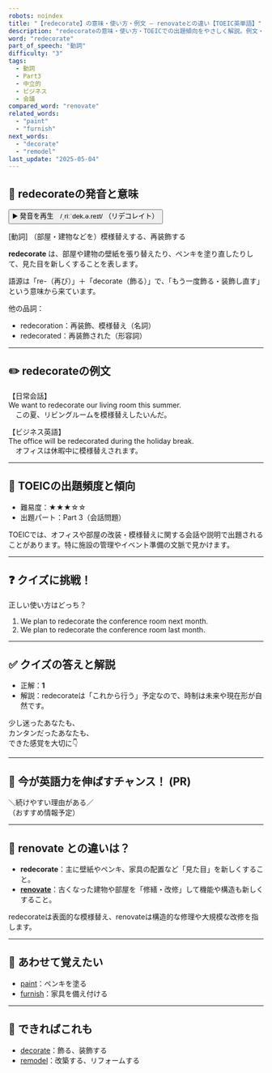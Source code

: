 ```yaml
---
robots: noindex
title: "【redecorate】の意味・使い方・例文 ― renovateとの違い【TOEIC英単語】"
description: "redecorateの意味・使い方・TOEICでの出題傾向をやさしく解説。例文・クイズ付きでrenovateとの違いもわかりやすく学べます。"
word: "redecorate"
part_of_speech: "動詞"
difficulty: "3"
tags:
  - 動詞
  - Part3
  - 中立的
  - ビジネス
  - 会議
compared_word: "renovate"
related_words:
  - "paint"
  - "furnish"
next_words:
  - "decorate"
  - "remodel"
last_update: "2025-05-04"
---
```


## 🔰 redecorateの発音と意味

<button class="play-audio" onclick="playTTS('redecorate')">
  <span class="play-audio-main">
    ▶️ 発音を再生　/ˌriːˈdek.ə.reɪt/
  </span>
  <span class="play-audio-sub">
    （リデコレイト）
  </span>
</button>

[動詞] （部屋・建物などを）模様替えする、再装飾する

**redecorate** は、部屋や建物の壁紙を張り替えたり、ペンキを塗り直したりして、見た目を新しくすることを表します。

語源は「re-（再び）」＋「decorate（飾る）」で、「もう一度飾る・装飾し直す」という意味から来ています。

他の品詞：  
- redecoration：再装飾、模様替え（名詞）
- redecorated：再装飾された（形容詞）

---

## ✏️ redecorateの例文

【日常会話】  
We want to redecorate our living room this summer.  
　この夏、リビングルームを模様替えしたいんだ。

【ビジネス英語】  
The office will be redecorated during the holiday break.  
　オフィスは休暇中に模様替えされます。

---

## 🎯 TOEICの出題頻度と傾向

- 難易度：★★★☆☆
- 出題パート：Part 3（会話問題）

TOEICでは、オフィスや部屋の改装・模様替えに関する会話や説明で出題されることがあります。特に施設の管理やイベント準備の文脈で見かけます。

---

## ❓ クイズに挑戦！

正しい使い方はどっち？

1. We plan to redecorate the conference room next month.  
2. We plan to redecorate the conference room last month.

---

## ✅ クイズの答えと解説

- 正解：**1**
- 解説：redecorateは「これから行う」予定なので、時制は未来や現在形が自然です。

少し迷ったあなたも、  
カンタンだったあなたも、  
できた感覚を大切に👇️

---

## 🚀 今が英語力を伸ばすチャンス！ (PR)

<div class="info-center">
＼続けやすい理由がある／<br>  
（おすすめ情報予定）
</div>

---

## 🤔  renovate との違いは？

- **redecorate**：主に壁紙やペンキ、家具の配置など「見た目」を新しくすること。
- **[renovate](/word/renovate)**：古くなった建物や部屋を「修繕・改修」して機能や構造も新しくすること。

redecorateは表面的な模様替え、renovateは構造的な修理や大規模な改修を指します。

---

## 🧩 あわせて覚えたい

- [paint](/word/paint)：ペンキを塗る
- [furnish](/word/furnish)：家具を備え付ける

---

## 📖 できればこれも

- [decorate](/word/decorate)：飾る、装飾する
- [remodel](/word/remodel)：改築する、リフォームする

<!-- cvid: aid13_bid49 -->
